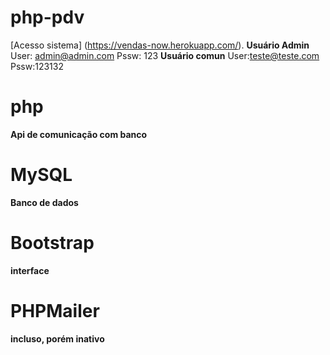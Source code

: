# php-pdv
[Acesso sistema] (https://vendas-now.herokuapp.com/).
**Usuário Admin**
User: admin@admin.com
Pssw: 123
**Usuário comun**
User:teste@teste.com
Pssw:123132

# php
**Api de comunicação com banco**

# MySQL
**Banco de dados**

# Bootstrap
**interface**

# PHPMailer
**incluso, porém inativo**

